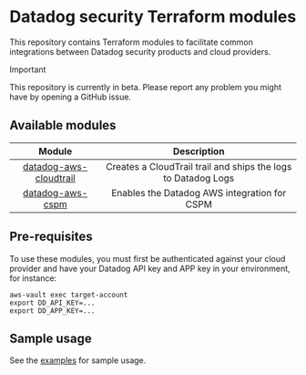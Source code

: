 
# Datadog security Terraform modules

This repository contains Terraform modules to facilitate common integrations between Datadog security products and cloud providers.

> [!IMPORTANT]  
> This repository is currently in beta. Please report any problem you might have by opening a GitHub issue.

## Available modules

| Module | Description |
|:---:|:---:|
| [datadog-aws-cloudtrail](./modules/aws/datadog-aws-cloudtrail/) | Creates a CloudTrail trail and ships the logs to Datadog Logs |
| [datadog-aws-cspm](./modules/aws/datadog-aws-cspm/) | Enables the Datadog AWS integration for CSPM |

## Pre-requisites

To use these modules, you must first be authenticated against your cloud provider and have your Datadog API key and APP key in your environment, for instance:

```
aws-vault exec target-account
export DD_API_KEY=...
export DD_APP_KEY=...
```

## Sample usage

See the [examples](./examples/) for sample usage.